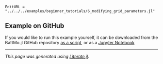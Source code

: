 ```@meta
EditURL = "../../../examples/beginner_tutorials/6_modifying_grid_parameters.jl"
```

## Example on GitHub
If you would like to run this example yourself, it can be downloaded from the BattMo.jl GitHub repository [as a script](https://github.com/BattMoTeam/BattMo.jl/blob/main/examples/6_modifying_grid_parameters.jl), or as a [Jupyter Notebook](https://github.com/BattMoTeam/BattMo.jl/blob/gh-pages/dev/final_site/notebooks/6_modifying_grid_parameters.ipynb)

---

*This page was generated using [Literate.jl](https://github.com/fredrikekre/Literate.jl).*

